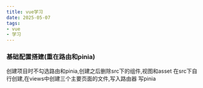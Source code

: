 ```yaml
---
title: vue学习
date: 2025-05-07
tags:
- vue
- 学习
---
```


### 基础配置搭建(重在路由和pinia)
  创建项目时不勾选路由和pinia,创建之后删除src下的组件,视图和asset
  在src下自行创建,在views中创建三个主要页面的文件,写入路由器
  写pinia
  
